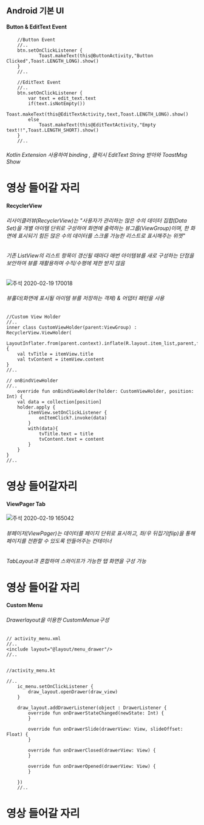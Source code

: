 ## Android 기본 UI


#### Button & EditText Event

        //Button Event
        //..
        btn.setOnClickListener {
                Toast.makeText(this@ButtonActivity,"Button Clicked",Toast.LENGTH_LONG).show()
        }
        //..

        //EditText Event
        //..
        btn.setOnClickListener {
            var text = edit_text.text
            if(text.isNotEmpty())
                Toast.makeText(this@EditTextActivity,text,Toast.LENGTH_LONG).show()
            else
                Toast.makeText(this@EditTextActivity,"Empty text!!",Toast.LENGTH_SHORT).show()
        }
        //..
        
###### Kotlin Extension 사용하여 binding , 클릭시 EditText String 받아와 ToastMsg Show 

# 영상 들어갈 자리 




#### RecyclerView 
###### 리사이클러뷰(RecyclerView)는 "사용자가 관리하는 많은 수의 데이터 집합(Data Set)을 개별 아이템 단위로 구성하여 화면에 출력하는 뷰그룹(ViewGroup)이며, 한 화면에 표시되기 힘든 많은 수의 데이터를 스크롤 가능한 리스트로 표시해주는 위젯"
###### 기존 ListView의 리스트 항목이 갱신될 때마다 매번 아이템뷰를 새로 구성하는 단점을 보안하여 뷰를 재활용하며 수직/수평에 제한 받지 않음
![주석 2020-02-19 170018](https://user-images.githubusercontent.com/60222655/74813858-5a36bf00-5339-11ea-81d6-bb0fde71dc7a.png)
###### 뷰홀더(화면에 표시될 아이템 뷰를 저장하는 객체) & 어댑터 패턴을 사용 

    //Custom View Holder
    //..
    inner class CustomViewHolder(parent:ViewGroup) : RecyclerView.ViewHolder(
        LayoutInflater.from(parent.context).inflate(R.layout.item_list,parent,false)){
        val tvTitle = itemView.title
        val tvContent = itemView.content
    }
    //..
    
    // onBindViewHolder
    //..
        override fun onBindViewHolder(holder: CustomViewHolder, position: Int) {
        val data = collection[position]
        holder.apply {
            itemView.setOnClickListener {
                onItemClick?.invoke(data)
            }
            with(data){
                tvTitle.text = title
                tvContent.text = content
            }
        }
    }
    //..

# 영상 들어갈자리 


#### ViewPager Tab 
![주석 2020-02-19 165042](https://user-images.githubusercontent.com/60222655/74813162-332bbd80-5338-11ea-81b1-eed754707dd7.png)
###### 뷰페이저(ViewPager)는 데이터를 페이지 단위로 표시하고, 좌/우 뒤집기(flip)을 통해 페이지를 전환할 수 있도록 만들어주는 컨테이너
###### TabLayout과 혼합하여 스와이프가 가능한 탭 화면을 구성 가능 

# 영상 들어갈 자리


#### Custom Menu
###### Drawerlayout을 이용한 CustomMenue구성
    // activity_menu.xml
    //..
    <include layout="@layout/menu_drawer"/>
    //..
    
    
    //activity_menu.kt
    
    //..
        ic_menu.setOnClickListener {
            draw_layout.openDrawer(draw_view)
        }

        draw_layout.addDrawerListener(object : DrawerListener {
            override fun onDrawerStateChanged(newState: Int) {
            }

            override fun onDrawerSlide(drawerView: View, slideOffset: Float) {
            }

            override fun onDrawerClosed(drawerView: View) {
            }

            override fun onDrawerOpened(drawerView: View) {
            }

        })
        //..
        
       
# 영상 들어갈 자리    
